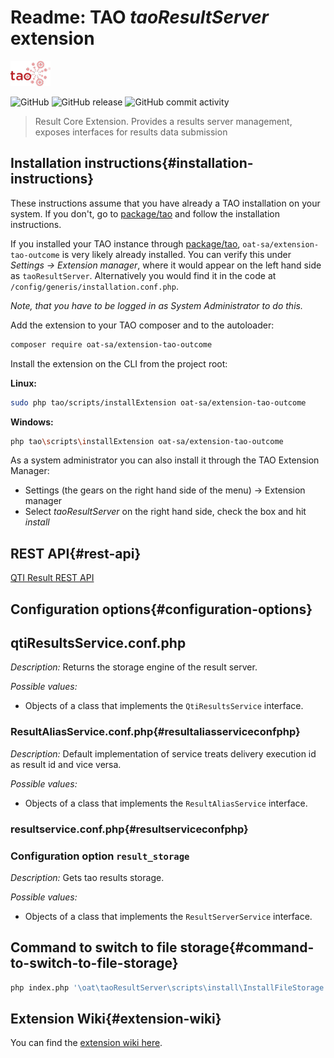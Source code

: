 # Readme: TAO _taoResultServer_ extension

![TAO Logo](https://github.com/oat-sa/taohub-developer-guide/raw/master/resources/tao-logo.png)

![GitHub](https://img.shields.io/github/license/oat-sa/extension-tao-outcome.svg)
![GitHub release](https://img.shields.io/github/release/oat-sa/extension-tao-outcome.svg)
![GitHub commit activity](https://img.shields.io/github/commit-activity/y/oat-sa/extension-tao-outcome.svg)

> Result Core Extension. Provides a results server management, exposes interfaces for results data submission

## Installation instructions{#installation-instructions}

These instructions assume that you have already a TAO installation on your system. If you don't, go to
[package/tao](https://github.com/oat-sa/package-tao) and follow the installation instructions.

If you installed your TAO instance through [package/tao](https://github.com/oat-sa/package-tao),
`oat-sa/extension-tao-outcome` is very likely already installed. You can verify this under _Settings -> Extension
manager_, where it would appear on the left hand side as `taoResultServer`. Alternatively you would find it in
the code at `/config/generis/installation.conf.php`.

_Note, that you have to be logged in as System Administrator to do this._

Add the extension to your TAO composer and to the autoloader:
```bash
composer require oat-sa/extension-tao-outcome
```

Install the extension on the CLI from the project root:

**Linux:**
```bash
sudo php tao/scripts/installExtension oat-sa/extension-tao-outcome
```

**Windows:**
```bash
php tao\scripts\installExtension oat-sa/extension-tao-outcome
```

As a system administrator you can also install it through the TAO Extension Manager:
- Settings (the gears on the right hand side of the menu) -> Extension manager
- Select _taoResultServer_ on the right hand side, check the box and hit _install_

## REST API{#rest-api}

[QTI Result REST API](https://openapi.taotesting.com/viewer/?url=https://raw.githubusercontent.com/oat-sa/extension-tao-outcome/master/doc/rest.json)

<!-- Uncomment and describe if applicable
## LTI Endpoints{#lti-endpoints}

-->

## Configuration options{#configuration-options}

## qtiResultsService.conf.php

*Description:* Returns the storage engine of the result server.

*Possible values:* 
* Objects of a class that implements the `QtiResultsService` interface.

### ResultAliasService.conf.php{#resultaliasserviceconfphp}

*Description:* Default implementation of service treats delivery execution id as result id and vice versa.

*Possible values:* 
* Objects of a class that implements the `ResultAliasService` interface.

### resultservice.conf.php{#resultserviceconfphp}

### Configuration option `result_storage`

*Description:* Gets tao results storage.

*Possible values:* 
* Objects of a class that implements the `ResultServerService` interface.

## Command to switch to file storage{#command-to-switch-to-file-storage}

```bash
php index.php '\oat\taoResultServer\scripts\install\InstallFileStorage'
``` 

## Extension Wiki{#extension-wiki}

You can find the [extension wiki here](https://github.com/oat-sa/extension-tao-outcome/wiki).